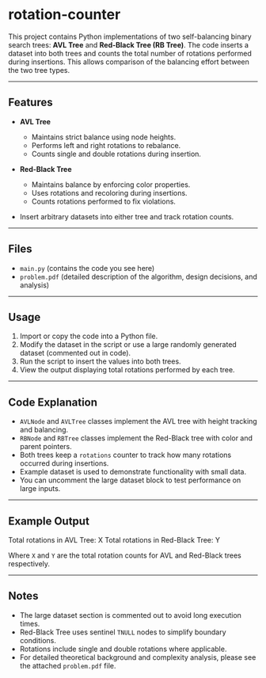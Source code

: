 # rotation-counter
This project contains Python implementations of two self-balancing binary search trees: **AVL Tree** and **Red-Black Tree (RB Tree)**. The code inserts a dataset into both trees and counts the total number of rotations performed during insertions. This allows comparison of the balancing effort between the two tree types.

---

## Features

- **AVL Tree**
  - Maintains strict balance using node heights.
  - Performs left and right rotations to rebalance.
  - Counts single and double rotations during insertion.

- **Red-Black Tree**
  - Maintains balance by enforcing color properties.
  - Uses rotations and recoloring during insertions.
  - Counts rotations performed to fix violations.

- Insert arbitrary datasets into either tree and track rotation counts.

---

## Files

- `main.py` (contains the code you see here)
- `problem.pdf` (detailed description of the algorithm, design decisions, and analysis)

---

## Usage

1. Import or copy the code into a Python file.
2. Modify the dataset in the script or use a large randomly generated dataset (commented out in code).
3. Run the script to insert the values into both trees.
4. View the output displaying total rotations performed by each tree.

---

## Code Explanation

- `AVLNode` and `AVLTree` classes implement the AVL tree with height tracking and balancing.
- `RBNode` and `RBTree` classes implement the Red-Black tree with color and parent pointers.
- Both trees keep a `rotations` counter to track how many rotations occurred during insertions.
- Example dataset is used to demonstrate functionality with small data.
- You can uncomment the large dataset block to test performance on large inputs.

---

## Example Output

Total rotations in AVL Tree: X
Total rotations in Red-Black Tree: Y

Where `X` and `Y` are the total rotation counts for AVL and Red-Black trees respectively.

---

## Notes

- The large dataset section is commented out to avoid long execution times.
- Red-Black Tree uses sentinel `TNULL` nodes to simplify boundary conditions.
- Rotations include single and double rotations where applicable.
- For detailed theoretical background and complexity analysis, please see the attached `problem.pdf` file.
